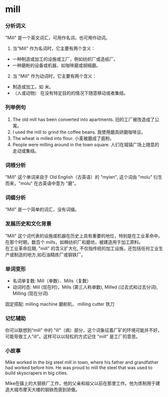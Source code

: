 # mill

### 分析词义

  

"Mill" 是一个英文词汇，可用作名词，也可用作动词。

  

1.  当"Mill" 作为名词时，它主要有两个含义：

  

*   一种制造或加工的设施或工厂，例如纺织厂或造纸厂。
*   一种磨粉的设备或机器，如咖啡磨或胡椒磨。

  

2.  当 "Mill" 作为动词时，它主要有两个含义：

  

*   制造或加工，如 米。
*   （人或动物） 在没有特定目的的情况下随意移动或者集结。

  

### 列举例句

  

1.  The old mill has been converted into apartments. 旧的工厂被改造成了公寓。
2.  I used the mill to grind the coffee beans. 我使用磨具研磨咖啡豆。
3.  The wheat is milled into flour. 小麦被磨成了面粉。
4.  People were milling around in the town square. 人们在城镇广场上随意的走动或集结。

  

### 词根分析

  

"Mill" 这个单词来自于 Old English（古英语）的 "mylen", 这个词由 "molu" 衍生而来，"molu" 在古英语中意为 "磨"。

  

### 词缀分析

  

"Mill" 是一个简单的词汇，没有词缀。

  

### 发展历史和文化背景

  

"Mill" 这个词代表的设施或机器在历史上具有重要的地位，特别是在工业革命中。在那个时期，数百个 mills，如棉纺织厂和磨坊，被建造用于加工原料。  
在工业革命后期, "mill" 的含义扩大化, 不仅指传统的加工设施，还包括任何工业生产或制造的地方,如石油精炼厂或钢铁厂。

  

### 单词变形

  

*   名词单复数: Mill（单数）、Mills（复数）
*   动词时态: Mill (现在时)，Mills (第三人称单数), Milled (过去式和过去分词), Milling (现在分词)

  

固定搭配: milling machine 磨削机， milling cutter 铣刀

  

### 记忆辅助

  

你可以联想到“mill” 中的 "ill"（病）部分，这个词象征着厂矿的环境可能并不好，可能导致工人"ill"。这样可以以轻松的方式记住 "mill" 是工厂的意思。

  

### 小故事

  

Mike worked in the big steel mill in town, where his father and grandfather had worked before him. He was proud to mill the steel that was used to build skyscrapers in big cities.

  

Mike在镇上的大钢铁厂工作，他的父亲和祖父以前在那里工作。他为炼制用于建造大城市摩天大楼的钢铁而感到骄傲。
